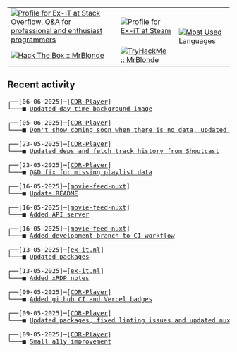 <table>
    <tr>
        <td>
            <a href="https://stackoverflow.com/users/3351720/ex-it">
                <img alt="Profile for Ex-iT at Stack Overflow, Q&amp;A for professional and enthusiast programmers" src="https://stackoverflow.com/users/flair/3351720.png?theme=dark" />
            </a>
        </td>
        <td>
            <a href="https://steamcommunity.com/id/Ex-iT">
                <img alt="Profile for Ex-iT at Steam" src="https://steamcommunity-a.akamaihd.net/public/shared/images/header/globalheader_logo.png" />
            </a>
        </td>
        <td rowspan="2">
            <a href="https://github.com/Ex-iT/">
                <img alt="Most Used Languages" src="https://github-readme-stats.vercel.app/api/top-langs/?username=ex-it&layout=compact&theme=algolia" />
            </a>
        </td>
    </tr>
    <tr>
        <td>
            <a href="https://app.hackthebox.eu/profile/169430">
                <img alt="Hack The Box :: MrBlonde" src="https://www.hackthebox.eu/badge/image/169430" />
            </a>
        </td>
        <td>
            <a href="https://tryhackme.com/p/MrBlonde/">
                <img alt="TryHackMe :: MrBlonde" src="https://tryhackme-badges.s3.amazonaws.com/MrBlonde.png" />
            </a>
        </td>
    </tr>
</table>

<h2>Recent activity</h2>

<pre>
┌──[06-06-2025]─[<a href="https://github.com/Ex-iT/CDR-Player">CDR-Player</a>]
└───■ <a href="https://github.com/Ex-iT/CDR-Player/commit/4335067d293f15e8d35214390679b295ee33e4d8">Updated day time background image</a><br />
┌──[05-06-2025]─[<a href="https://github.com/Ex-iT/CDR-Player">CDR-Player</a>]
└───■ <a href="https://github.com/Ex-iT/CDR-Player/commit/3329b1fa68ed90c6d3910eacba5f3324689d6622">Don't show coming soon when there is no data, updated background images and updated deps</a><br />
┌──[23-05-2025]─[<a href="https://github.com/Ex-iT/CDR-Player">CDR-Player</a>]
└───■ <a href="https://github.com/Ex-iT/CDR-Player/commit/f0e79a36093c85c18da7371a9fc15ec862b9f5f3">Updated deps and fetch track history from Shoutcast</a><br />
┌──[23-05-2025]─[<a href="https://github.com/Ex-iT/CDR-Player">CDR-Player</a>]
└───■ <a href="https://github.com/Ex-iT/CDR-Player/commit/22fe3bafbab64d4147d2792efeda3a4d147bb6e6">Q&D fix for missing playlist data</a><br />
┌──[16-05-2025]─[<a href="https://github.com/Ex-iT/movie-feed-nuxt">movie-feed-nuxt</a>]
└───■ <a href="https://github.com/Ex-iT/movie-feed-nuxt/commit/cf8fd330ca39ad97fe18d91aa0a0eab509d7c255">Update README</a><br />
┌──[16-05-2025]─[<a href="https://github.com/Ex-iT/movie-feed-nuxt">movie-feed-nuxt</a>]
└───■ <a href="https://github.com/Ex-iT/movie-feed-nuxt/commit/3af53a93abb28a38d721fd4094f9ee68285ab84f">Added API server</a><br />
┌──[16-05-2025]─[<a href="https://github.com/Ex-iT/movie-feed-nuxt">movie-feed-nuxt</a>]
└───■ <a href="https://github.com/Ex-iT/movie-feed-nuxt/commit/672fb9fa03e1f7e466f8f894ebcab68bf6c1ee36">Added development branch to CI workflow</a><br />
┌──[13-05-2025]─[<a href="https://github.com/Ex-iT/ex-it.nl">ex-it.nl</a>]
└───■ <a href="https://github.com/Ex-iT/ex-it.nl/commit/6b02ae127fee427f4ee166289e789fcd31aa674e">Updated packages</a><br />
┌──[13-05-2025]─[<a href="https://github.com/Ex-iT/ex-it.nl">ex-it.nl</a>]
└───■ <a href="https://github.com/Ex-iT/ex-it.nl/commit/d04a641b4fb7c95687e8c5cf65eb7d75bf586e36">Added xRDP notes</a><br />
┌──[09-05-2025]─[<a href="https://github.com/Ex-iT/CDR-Player">CDR-Player</a>]
└───■ <a href="https://github.com/Ex-iT/CDR-Player/commit/b8e39d073cde658f8783e59c4cfe9894db854707">Added github CI and Vercel badges</a><br />
┌──[09-05-2025]─[<a href="https://github.com/Ex-iT/CDR-Player">CDR-Player</a>]
└───■ <a href="https://github.com/Ex-iT/CDR-Player/commit/c75302119f121529284deb16c2f85eb1d749efc2">Updated packages, fixed linting issues and updated nuxt compat date</a><br />
┌──[09-05-2025]─[<a href="https://github.com/Ex-iT/CDR-Player">CDR-Player</a>]
└───■ <a href="https://github.com/Ex-iT/CDR-Player/commit/cf956da0e5e3925c49b13d05e350e5aeb75b10fd">Small a11y improvement</a><br />
</pre>